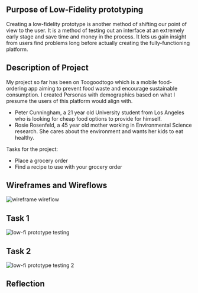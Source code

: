 ## Purpose of Low-Fidelity prototyping
Creating a low-fidelity prototype is another method of shifting our point of view to the user. It is a method of testing out an interface at an extremely early stage and save time and money in the process. It lets us gain insight from users find problems long before actually creating the fully-functioning platform.

## Description of Project

My project so far has been on Toogoodtogo which is a mobile food-ordering app aiming to prevent food waste and encourage sustainable consumption. I created Personas with demographics based on what I presume the users of this platform would align with. 

* Peter Cunningham, a 21 year old University student from Los Angeles who is looking for cheap food options to provide for himself.
* Rosie Rosenfeld, a 45 year old mother working in Environmental Science research. She cares about the environment and wants her kids to eat healthy.

Tasks for the project:
* Place a grocery order
* Find a recipe to use with your grocery order

## Wireframes and Wireflows
![wireframe wireflow](https://user-images.githubusercontent.com/114601982/199461101-4206ee9e-2cc9-4075-831f-312facd68790.png)


## Task 1
![low-fi prototype testing](https://user-images.githubusercontent.com/114601982/199461221-f95a2f43-00a9-482d-928f-b52090c0faff.png)

## Task 2
![low-fi prototype testing 2](https://user-images.githubusercontent.com/114601982/199461243-c5034da2-29ac-4a0d-b9f9-79ebf5a4f445.png)

## Reflection
